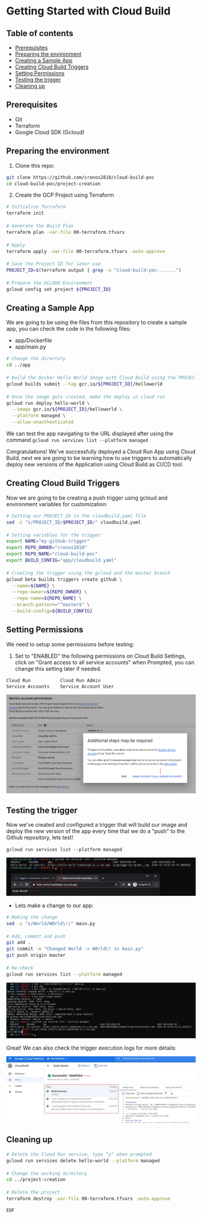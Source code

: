 # Getting Started with Cloud Build

## Table of contents

<!-- MarkdownTOC autolink="true" -->

- [Prerequisites](#prerequisites)
- [Preparing the environment](#preparing-the-environment)
- [Creating a Sample App](#creating-a-sample-app)
- [Creating Cloud Build Triggers](#creating-cloud-build-triggers)
- [Setting Permissions](#setting-permissions)
- [Testing the trigger](#testing-the-trigger)
- [Cleaning up](#cleaning-up)

<!-- /MarkdownTOC -->

## Prerequisites

- Git
- Terraform
- Google Cloud SDK (Gcloud) 

## Preparing the environment

1. Clone this repo:

```bash
git clone https://github.com/cronos2810/cloud-build-poc
cd cloud-build-poc/project-creation
```

2. Create the GCP Project using Terraform

```bash
# Initialize Terraform
terraform init

# Generate the Build Plan
terraform plan -var-file 00-terraform.tfvars

# Apply
terraform apply -var-file 00-terraform.tfvars -auto-approve

# Save the Project ID for later use
PROJECT_ID=$(terraform output | grep -o "cloud-build-poc-......")

# Prepare the GCLOUD Environment
gcloud config set project ${PROJECT_ID}
```

## Creating a Sample App

We are going to be using the files from this repository to create a sample app, you can check the code in the following files:

- app/Dockerfile
- app/main.py

```bash
# Change the directory
cd ../app

# Build the Docker Hello World Image with Cloud Build using the PROJECT_ID variable created before
gcloud builds submit --tag gcr.io/${PROJECT_ID}/helloworld

# Once the image gets created, make the deploy in cloud run
gcloud run deploy hello-world \
  --image gcr.io/${PROJECT_ID}/helloworld \
  --platform managed \
  --allow-unauthenticated
```

We can test the app navigating to the URL displayed after using the command `gcloud run services list --platform managed`

Congratulations! We've successfully deployed a Cloud Run App using Cloud Build, next we are going to be learning how to use triggers to automatically deploy new versions of the Application using Cloud Build as CI/CD tool. 

## Creating Cloud Build Triggers

Now we are going to be creating a push trigger using gcloud and environment variables for customization: 

```bash
# Setting our PROJECT_ID in the cloudbuild.yaml file
sed -i "s/PROJECT_ID/$PROJECT_ID/" cloudbuild.yaml

# Setting variables for the trigger
export NAME="my-github-trigger"
export REPO_OWNER="cronos2810"
export REPO_NAME="cloud-build-poc"
export BUILD_CONFIG="app/cloudbuild.yaml"

# Creating the trigger using the gcloud and the master branch
gcloud beta builds triggers create github \
  --name=${NAME} \
  --repo-owner=${REPO_OWNER} \
  --repo-name=${REPO_NAME} \
  --branch-pattern="^master$" \
  --build-config=${BUILD_CONFIG}
```

## Setting Permissions

We need to setup some permissions before testing:

1. Set to "ENABLED" the following permissions on Cloud Build Settings, click on "Grant access to all service accounts" when Prompted, you can change this setting later if needed.

```text
Cloud Run           Cloud Run Admin
Service Accounts    Service Account User
```

![perm](static/images/perm.jpg)

## Testing the trigger

Now we've created and configured a trigger that will build our image and deploy the new version of the app every time that we do a "push" to the Github repository, lets test! 

`gcloud run services list --platform managed`

![app-test](static/images/app-test.jpg)

- Lets make a change to our app:

```bash
# Making the change
sed -i "s/World/W0rld\!/" main.py

# Add, commit and push
git add .
git commit -m "Changed World -> W0rld\! in main.py"
git push origin master

# Re-check
gcloud run services list --platform managed
```

![build](static/images/build.jpg)

Great! We can also check the trigger execution logs for more details: 

![steps](static/images/steps.jpg)

## Cleaning up

```bash
# Delete the Cloud Run service, type "y" when prompted
gcloud run services delete hello-world --platform managed

# Change the working directory
cd ../project-creation

# Delete the project
terraform destroy -var-file 00-terraform.tfvars -auto-approve
```

	EOF

